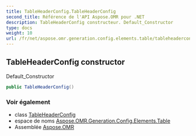 ```yaml
---
title: TableHeaderConfig.TableHeaderConfig
second_title: Référence de l'API Aspose.OMR pour .NET
description: TableHeaderConfig constructeur. Default_Constructor
type: docs
weight: 10
url: /fr/net/aspose.omr.generation.config.elements.table/tableheaderconfig/tableheaderconfig/
---
```

## TableHeaderConfig constructor

Default_Constructor

```csharp
public TableHeaderConfig()
```

### Voir également

* class [TableHeaderConfig](../)
* espace de noms [Aspose.OMR.Generation.Config.Elements.Table](../../tableheaderconfig/)
* Assemblée [Aspose.OMR](../../../)



